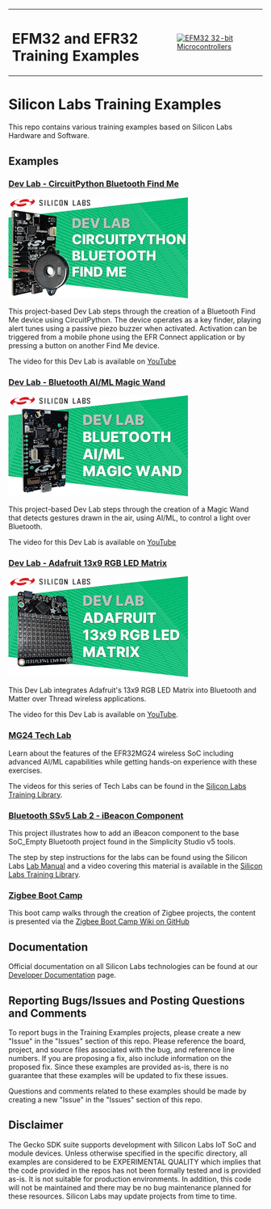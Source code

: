 <table border="0">
  <tr>
    <td align="left" valign="middle">
    <h1>EFM32 and EFR32 Training Examples</h1>
  </td>
  <td align="left" valign="middle">
    <a href="https://www.silabs.com/mcu/32-bit">
      <img src="http://pages.silabs.com/rs/634-SLU-379/images/WGX-transparent.png"  title="Silicon Labs Gecko and Wireless Gecko MCUs" alt="EFM32 32-bit Microcontrollers" width="250"/>
    </a>
  </td>
  </tr>
</table>

# Silicon Labs Training Examples #

This repo contains various training examples based on Silicon Labs Hardware and Software.

## Examples ##

### [Dev Lab - CircuitPython Bluetooth Find Me](dev_lab_circuitpython_bluetooth_find_me/README.md)

![Dev Lab - CircuitPython Bluetooth Find Me](images/Find-Me-200p.png)

This project-based Dev Lab steps through the creation of a Bluetooth Find Me device using CircuitPython. The device operates as a key finder, playing alert tunes using a passive piezo buzzer when activated. Activation can be triggered from a mobile phone using the EFR Connect application or by pressing a button on another Find Me device.

The video for this Dev Lab is available on [YouTube](https://youtu.be/snjrxlaGtik)

### [Dev Lab - Bluetooth AI/ML Magic Wand](dev_lab_bluetooth_ai_ml_magic_wand/README.md)

![Dev Lab - Bluetooth AI/ML Magic Wand](images/Magic-Wand-200p.png)

This project-based Dev Lab steps through the creation of a Magic Wand that detects gestures drawn in the air, using AI/ML, to control a light over Bluetooth. 

The video for this Dev Lab is available on [YouTube](https://youtu.be/ONrmMEgFYMo)

### [Dev Lab - Adafruit 13x9 RGB LED Matrix](dev_lab_adafruit_13x9_rgb_led_matrix/README.md) 

![Dev Lab - Adafruit 13x9 RGB LED Matrix](images/LED-Matrix-200p.png)

This Dev Lab integrates Adafruit's 13x9 RGB LED Matrix into Bluetooth and Matter over Thread wireless applications. 

The video for this Dev Lab is available on [YouTube](https://youtu.be/eNGRJq4ZlzU).

### [MG24 Tech Lab](mg24_tech_lab/README.md)

Learn about the features of the EFR32MG24 wireless SoC including advanced AI/ML capabilities while getting hands-on experience with these exercises. 

The videos for this series of Tech Labs can be found in the [Silicon Labs Training Library](https://www.silabs.com/support/training/mg24-tech-lab-workshop-series).

### [Bluetooth SSv5 Lab 2 - iBeacon Component](bluetooth_ssv5_lab2_ibeacon_component/README.md)

This project illustrates how to add an iBeacon component to the base SoC_Empty Bluetooth project found in the Simplicity Studio v5 tools.

The step by step instructions for the labs can be found using the Silicon Labs [Lab Manual](https://docs.silabs.com/bluetooth/3.0/lab-manuals/getting-started-with-bluetooth-in-simplicity-studio-v5#lab-2---turn-soc-empty-into-an-ibeacon-using-project-configurator) and a video covering this material is available in the [Silicon Labs Training Library](https://www.silabs.com/support/training/bg22-series-adding-components-to-bluetooth-design/adding-components-to-bluetooth-Lab-2).

### [Zigbee Boot Camp](zigbee_boot_camp/README.md)

This boot camp walks through the creation of Zigbee projects, the content is presented via the [Zigbee Boot Camp Wiki on GitHub](https://github.com/SiliconLabs/IoT-Developer-Boot-Camp/wiki/Zigbee-Boot-Camp)

## Documentation ##

Official documentation on all Silicon Labs technologies can be found at our [Developer Documentation](https://docs.silabs.com/) page.

## Reporting Bugs/Issues and Posting Questions and Comments ##

To report bugs in the Training Examples projects, please create a new "Issue" in the "Issues" section of this repo. Please reference the board, project, and source files associated with the bug, and reference line numbers. If you are proposing a fix, also include information on the proposed fix. Since these examples are provided as-is, there is no guarantee that these examples will be updated to fix these issues.

Questions and comments related to these examples should be made by creating a new "Issue" in the "Issues" section of this repo.

## Disclaimer ##

The Gecko SDK suite supports development with Silicon Labs IoT SoC and module devices. Unless otherwise specified in the specific directory, all examples are considered to be EXPERIMENTAL QUALITY which implies that the code provided in the repos has not been formally tested and is provided as-is.  It is not suitable for production environments.  In addition, this code will not be maintained and there may be no bug maintenance planned for these resources. Silicon Labs may update projects from time to time.
